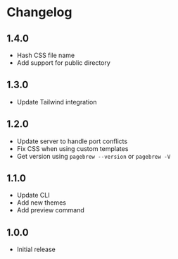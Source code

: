 
# Changelog

## 1.4.0

- Hash CSS file name
- Add support for public directory

## 1.3.0

- Update Tailwind integration

## 1.2.0

- Update server to handle port conflicts
- Fix CSS when using custom templates
- Get version using `pagebrew --version` or `pagebrew -V`

## 1.1.0

- Update CLI
- Add new themes
- Add preview command


## 1.0.0

- Initial release
